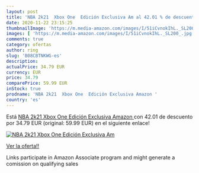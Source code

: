 ```yaml
---
layout: post
title: 'NBA 2k21  Xbox One  Edición Exclusiva Am al 42.01 % de descuento'
date: 2020-11-22 23:15:25
thumbnailImage: 'https://m.media-amazon.com/images/I/51iCvnokIhL._SL200_.jpg'
images: [ 'https://m.media-amazon.com/images/I/51iCvnokIhL._SL200_.jpg' ]
comments: true
category: ofertas
author: ring
slug: 'B08CBTNKWG-es'
description:
actualPrice: 34.79 EUR
currency: EUR
price: 34.79
comparePrice: 59.99 EUR
inStock: true
prodname: 'NBA 2k21  Xbox One  Edición Exclusiva Amazon '
country: 'es'
---
```


Está [NBA 2k21  Xbox One  Edición Exclusiva Amazon ](https://www.amazon.es/dp/B08CBTNKWG/?tag=tolees-21) con 42.01 de descuento por 34.79 EUR (original: 59.99 EUR) en el siguiente enlace!

[![NBA 2k21  Xbox One  Edición Exclusiva Am](https://m.media-amazon.com/images/I/51iCvnokIhL._SL200_.jpg)](https://www.amazon.es/dp/B08CBTNKWG/?tag=tolees-21)

[Ver la oferta!!](https://www.amazon.es/dp/B08CBTNKWG/?tag=tolees-21)

Links participate in Amazon Associate program and might generate a comission on qualifying sales


